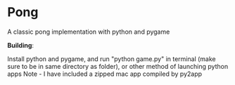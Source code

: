 Pong 
==================

A classic pong implementation with python and pygame

**Building**: 

Install python and pygame, and run "python game.py" in terminal (make sure to be in same directory as folder), or other method of launching python apps
Note - I have included a zipped mac app compiled by py2app
